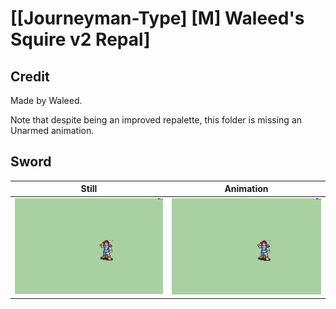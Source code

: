 # [\[Journeyman-Type\] \[M\] Waleed's Squire v2 Repal]

## Credit

Made by Waleed.

Note that despite being an improved repalette, this folder is missing an Unarmed animation.

## Sword

| Still | Animation |
| :---: | :-------: |
| ![Sword still](./Sword_000.png) | ![Sword animation](./Sword.gif) |
